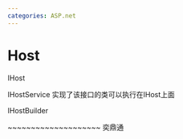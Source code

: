 ```yaml
---
categories: ASP.net
---
```


# Host

IHost

IHostService 实现了该接口的类可以执行在IHost上面

IHostBuilder

\~\~\~\~\~\~\~\~\~\~\~\~\~\~\~\~\~\~\~\~ 奕鼎通
